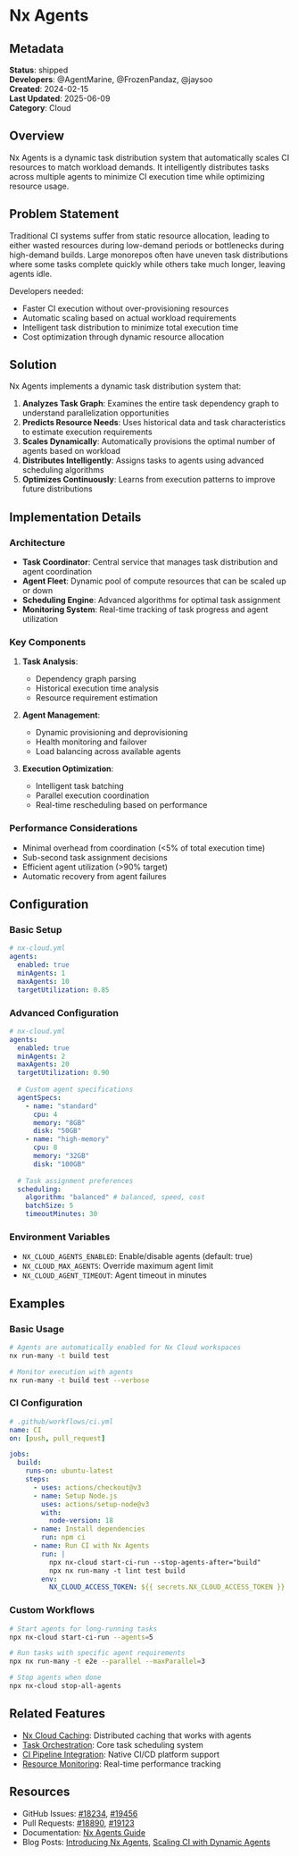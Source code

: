 # Nx Agents

## Metadata

**Status**: shipped  
**Developers**: @AgentMarine, @FrozenPandaz, @jaysoo  
**Created**: 2024-02-15  
**Last Updated**: 2025-06-09  
**Category**: Cloud  

## Overview

Nx Agents is a dynamic task distribution system that automatically scales CI resources to match workload demands. It intelligently distributes tasks across multiple agents to minimize CI execution time while optimizing resource usage.

## Problem Statement

Traditional CI systems suffer from static resource allocation, leading to either wasted resources during low-demand periods or bottlenecks during high-demand builds. Large monorepos often have uneven task distributions where some tasks complete quickly while others take much longer, leaving agents idle.

Developers needed:
- Faster CI execution without over-provisioning resources
- Automatic scaling based on actual workload requirements
- Intelligent task distribution to minimize total execution time
- Cost optimization through dynamic resource allocation

## Solution

Nx Agents implements a dynamic task distribution system that:

1. **Analyzes Task Graph**: Examines the entire task dependency graph to understand parallelization opportunities
2. **Predicts Resource Needs**: Uses historical data and task characteristics to estimate execution requirements
3. **Scales Dynamically**: Automatically provisions the optimal number of agents based on workload
4. **Distributes Intelligently**: Assigns tasks to agents using advanced scheduling algorithms
5. **Optimizes Continuously**: Learns from execution patterns to improve future distributions

## Implementation Details

### Architecture

- **Task Coordinator**: Central service that manages task distribution and agent coordination
- **Agent Fleet**: Dynamic pool of compute resources that can be scaled up or down
- **Scheduling Engine**: Advanced algorithms for optimal task assignment
- **Monitoring System**: Real-time tracking of task progress and agent utilization

### Key Components

1. **Task Analysis**: 
   - Dependency graph parsing
   - Historical execution time analysis
   - Resource requirement estimation

2. **Agent Management**:
   - Dynamic provisioning and deprovisioning
   - Health monitoring and failover
   - Load balancing across available agents

3. **Execution Optimization**:
   - Intelligent task batching
   - Parallel execution coordination
   - Real-time rescheduling based on performance

### Performance Considerations

- Minimal overhead from coordination (<5% of total execution time)
- Sub-second task assignment decisions
- Efficient agent utilization (>90% target)
- Automatic recovery from agent failures

## Configuration

### Basic Setup

```yaml
# nx-cloud.yml
agents:
  enabled: true
  minAgents: 1
  maxAgents: 10
  targetUtilization: 0.85
```

### Advanced Configuration

```yaml
# nx-cloud.yml
agents:
  enabled: true
  minAgents: 2
  maxAgents: 20
  targetUtilization: 0.90
  
  # Custom agent specifications
  agentSpecs:
    - name: "standard"
      cpu: 4
      memory: "8GB"
      disk: "50GB"
    - name: "high-memory"
      cpu: 8
      memory: "32GB"
      disk: "100GB"
      
  # Task assignment preferences
  scheduling:
    algorithm: "balanced" # balanced, speed, cost
    batchSize: 5
    timeoutMinutes: 30
```

### Environment Variables

- `NX_CLOUD_AGENTS_ENABLED`: Enable/disable agents (default: true)
- `NX_CLOUD_MAX_AGENTS`: Override maximum agent limit
- `NX_CLOUD_AGENT_TIMEOUT`: Agent timeout in minutes

## Examples

### Basic Usage

```bash
# Agents are automatically enabled for Nx Cloud workspaces
nx run-many -t build test

# Monitor execution with agents
nx run-many -t build test --verbose
```

### CI Configuration

```yaml
# .github/workflows/ci.yml
name: CI
on: [push, pull_request]

jobs:
  build:
    runs-on: ubuntu-latest
    steps:
      - uses: actions/checkout@v3
      - name: Setup Node.js
        uses: actions/setup-node@v3
        with:
          node-version: 18
      - name: Install dependencies
        run: npm ci
      - name: Run CI with Nx Agents
        run: |
          npx nx-cloud start-ci-run --stop-agents-after="build"
          npx nx run-many -t lint test build
        env:
          NX_CLOUD_ACCESS_TOKEN: ${{ secrets.NX_CLOUD_ACCESS_TOKEN }}
```

### Custom Workflows

```bash
# Start agents for long-running tasks
npx nx-cloud start-ci-run --agents=5

# Run tasks with specific agent requirements
npx nx run-many -t e2e --parallel --maxParallel=3

# Stop agents when done
npx nx-cloud stop-all-agents
```

## Related Features

- [Nx Cloud Caching](nx-cloud-caching.md): Distributed caching that works with agents
- [Task Orchestration](task-orchestration.md): Core task scheduling system
- [CI Pipeline Integration](ci-pipeline-integration.md): Native CI/CD platform support
- [Resource Monitoring](resource-monitoring.md): Real-time performance tracking

## Resources

- GitHub Issues: [#18234](https://github.com/nrwl/nx/issues/18234), [#19456](https://github.com/nrwl/nx/issues/19456)
- Pull Requests: [#18890](https://github.com/nrwl/nx/pull/18890), [#19123](https://github.com/nrwl/nx/pull/19123)
- Documentation: [Nx Agents Guide](https://nx.dev/ci/features/dynamic-agents)
- Blog Posts: [Introducing Nx Agents](https://blog.nrwl.io/nx-agents-effortlessly-fast-ci), [Scaling CI with Dynamic Agents](https://blog.nrwl.io/scaling-ci-dynamic-agents)